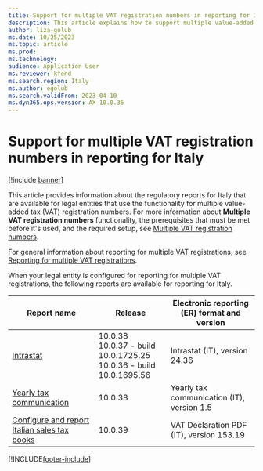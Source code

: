 ```yaml
---
title: Support for multiple VAT registration numbers in reporting for Italy
description: This article explains how to support multiple value-added tax (VAT) registration numbers in reporting for Italy.
author: liza-golub
ms.date: 10/25/2023
ms.topic: article
ms.prod: 
ms.technology: 
audience: Application User
ms.reviewer: kfend
ms.search.region: Italy
ms.author: egolub
ms.search.validFrom: 2023-04-10
ms.dyn365.ops.version: AX 10.0.36
---
```


# Support for multiple VAT registration numbers in reporting for Italy

[!include [banner](../../includes/banner.md)]

This article provides information about the regulatory reports for Italy that are available for legal entities that use the functionality for multiple value-added tax (VAT) registration numbers. For more information about **Multiple VAT registration numbers** functionality, the prerequisites that must be met before it's used, and the required setup, see [Multiple VAT registration numbers](../global/emea-multiple-vat-registration-numbers.md).

For general information about reporting for multiple VAT registrations, see [Reporting for multiple VAT registrations](../global/emea-reporting-for-multiple-vat-registrations.md).

When your legal entity is configured for reporting for multiple VAT registrations, the following reports are available for reporting for Italy.

| Report name | Release | Electronic reporting (ER) format and version |
|-------------|---------|-------------------------------------------|
| [Intrastat](emea-ita-intrastat.md) | 10.0.38<br>10.0.37 - build 10.0.1725.25<br>10.0.36 - build 10.0.1695.56 | Intrastat (IT), version 24.36 |
| [Yearly tax communication](emea-ita-yearly-tax-communication.md) | 10.0.38 | Yearly tax communication (IT), version 1.5 |
| [Configure and report Italian sales tax books](emea-ita-sales-tax-books.md) | 10.0.39 | VAT Declaration PDF (IT), version 153.19 |

[!INCLUDE[footer-include](../../../includes/footer-banner.md)]
